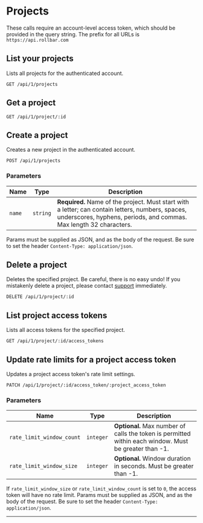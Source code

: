 # Projects

These calls require an account-level access token, which should be provided in the query string.
The prefix for all URLs is `https://api.rollbar.com`


## List your projects

Lists all projects for the authenticated account.

    GET /api/1/projects


## Get a project

    GET /api/1/project/:id


## Create a project

Creates a new project in the authenticated account.

    POST /api/1/projects

### Parameters

Name | Type | Description
-----|------|-------------
`name`|`string`|**Required.** Name of the project. Must start with a letter; can contain letters, numbers, spaces, underscores, hyphens, periods, and commas. Max length 32 characters.

Params must be supplied as JSON, and as the body of the request. Be sure to set the
header `Content-Type: application/json`.


## Delete a project

Deletes the specified project. Be careful, there is no easy undo! If you mistakenly delete a
project, please contact [support](mailto:support@rollbar.com) immediately.

    DELETE /api/1/project/:id


## List project access tokens

Lists all access tokens for the specified project.

    GET /api/1/project/:id/access_tokens


## Update rate limits for a project access token

Updates a project access token's rate limit settings.

    PATCH /api/1/project/:id/access_token/:project_access_token

### Parameters

Name | Type | Description
-----|------|-------------
`rate_limit_window_count`|`integer`|**Optional.** Max number of calls the token is permitted within each window. Must be greater than -1.
`rate_limit_window_size`|`integer`|**Optional.** Window duration in seconds. Must be greater than -1.

If `rate_limit_window_size` or `rate_limit_window_count` is set to `0`, the access token will have
no rate limit. Params must be supplied as JSON, and as the body of the request. Be sure to set
the header `Content-Type: application/json`.

-----
